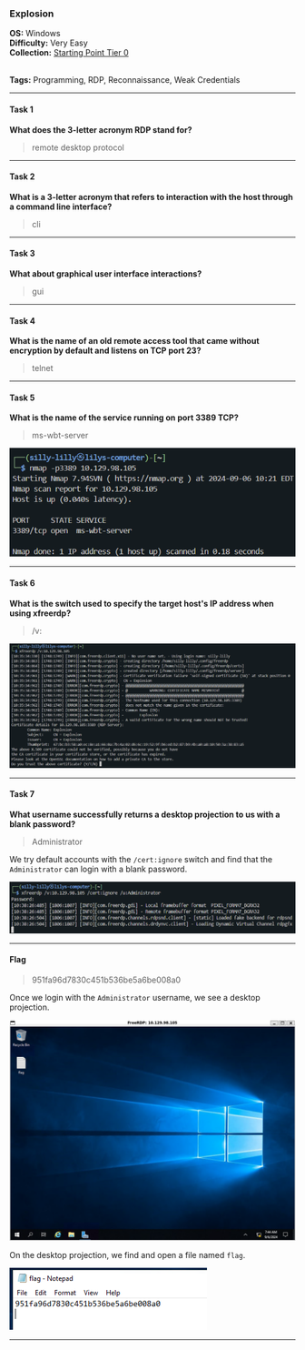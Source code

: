 ### Explosion
**OS:** Windows<br>
**Difficulty:** Very Easy<br>
**Collection:** [Starting Point Tier 0](/StartingPoint/Tier0/)<br><br>

**Tags:** Programming, RDP, Reconnaissance, Weak Credentials<br>

---

#### Task 1

**What does the 3-letter acronym RDP stand for?**

> remote desktop protocol

---

#### Task 2

**What is a 3-letter acronym that refers to interaction with the host through a command line interface?**

> cli

---

#### Task 3

**What about graphical user interface interactions?**

> gui

---

#### Task 4

**What is the name of an old remote access tool that came without encryption by default and listens on TCP port 23?**

> telnet

---

#### Task 5

**What is the name of the service running on port 3389 TCP?**

> ms-wbt-server

![nmap](nmap.png)

---

#### Task 6

**What is the switch used to specify the target host's IP address when using xfreerdp?**

> /v:

![hostname](hostname.png)

---

#### Task 7

**What username successfully returns a desktop projection to us with a blank password?**

> Administrator

We try default accounts with the `/cert:ignore` switch and find that the `Administrator` can login with a blank password.

![rdp command](rdp_command.png)

---

#### Flag

> 951fa96d7830c451b536be5a6be008a0

Once we login with the `Administrator` username, we see a desktop projection.

![desktop projection](desktop.png)

On the desktop projection, we find and open a file named `flag`.

![Flag](flag.png)

---